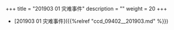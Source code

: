 +++
title = "201903 01 灾难事件"
description = ""
weight = 20
+++




* [201903 01 灾难事件]({{%relref "ccd_09402__201903.md" %}})


